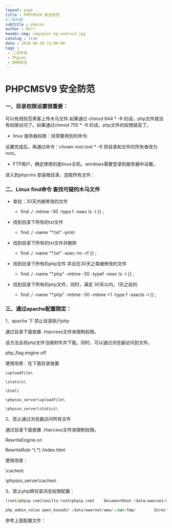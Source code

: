 ```yaml
---
layout: page
title : PHPCMSV9 安全防范
#二级标题
subtitle : phpcms
author : Bert
header-img: img/post-bg-android.jpg
catalog : true
date : 2018-08-18 12:00:00
tags :
 - 二次开发
 - Phpcms
 - 网络安全
---
```


# PHPCMSV9 安全防范

### **一、目录权限设置很重要：**

可以有效防范黑客上传木马文件.如果通过 chmod 644 * -R 的话，php文件就没有权限访问了。如果通过chmod 755 * -R 的话，php文件的权限就高了。



- linux 服务器权限：经常要用到的命令:

设置完成后，再通过命令：chown root:root * -R 将目录和文件的所有者改为root。



- FTP用户，确定使用的是linux主机。windows需要登录到服务器中设置。

进入到phpcms 安装根目录，选取所有文件：




### 二、**Linux find命令 查找可疑的木马文件**

- 查找：30天内被修改的文件
  - find  ./  -mtime  -30  -type f  -exec ls -l  {} \;

- 找到目录下所有的txt文件
  - find ./ -name "*.txt" -print

- 找到目录下所有的txt文件并删除
  - find ./ -name "*.txt" -exec rm -rf {} \;

- 找到目录下所有的php文件 并且在30天之类被修改的文件
  - find  ./ -name "*.php" -mtime  -30  -typef  -exec  ls -l  {} \;

- 找到目录下所有的php文件，同时，满足 30天以内，1天之前的
  - find ./ -name "*.php" -mtime -30 -mtime +1 -type f -execls -l {} \;



### 三、通过apache配置限定：

1、apache 下 禁止目录执行php 

通过目录下面放置 .htaccess文件来限制权限。

该方法会将php文件当做附件并下载。同时，可以通过浏览器访问到文件。

php_flag engine off

 

使用场景：在下面目录放置

```
\uploadfile\

\statics\

\html\

\phpsso_server\uploadfile\

\phpsso_server\statics\
```

2、禁止通过浏览器访问所有文件



通过目录下面放置 .htaccess文件来限制权限。

RewriteEngine on

RewriteRule ^(.*) /index.html

 

使用场景：

\caches\

\phpsso_server\caches\

 

3、禁止php跨目录浏览权限配置：

```php
[root@phpip.com](mailto:root@phpip.com)    DocumentRoot /data/wwwroot/www    ServerName 

php_admin_value open_basedir /data/wwwroot/www/:/var/tmp/        DirectoryIndex index.htm index.html index.php     </Directory>  
```


参考上面配置文件：  
